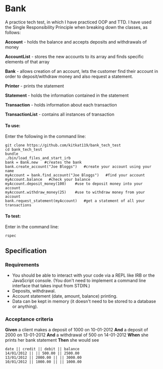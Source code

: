 # Bank

A practice tech test, in which I have practiced OOP and TTD. I have used the Single Responsibility Principle when breaking down the classes, as follows:

__Account__    - holds the balance and accepts deposits and withdrawals of money

__AccountList__   - stores the new accounts to its array and finds specific elements of that array

__Bank__    - allows creation of an account, lets the customer find their account in order to deposit/withdraw money and also request a statement.

__Printer__    - prints the statement       

__Statement__    - holds the information contained in the statement

__Transaction__    - holds information about each transaction

__TransactionList__    - contains all instances of transaction

#### To use:

Enter the following in the command line:

```
git clone https://github.com/kitkat119/bank_tech_test
cd bank_tech_test
bundle
./bin/load_files_and_start_irb
bank = Bank.new   #creates the bank
bank.create_account("Joe Bloggs")   #create your account using your name
myAccount = bank.find_account("Joe Bloggs")   #find your account
myAccount.balance   #check your balance    
myAccount.deposit_money(100)    #use to deposit money into your account
myAccount.withdraw_money(25)    #use to withdraw money from your account
bank.request_statement(myAccount)   #get a statement of all your transactions
```

#### To test:
Enter in the command line:
```
rspec
```

## Specification

### Requirements

* You should be able to interact with your code via a REPL like IRB or the JavaScript console.  (You don't need to implement a command line interface that takes input from STDIN.)
* Deposits, withdrawal.
* Account statement (date, amount, balance) printing.
* Data can be kept in memory (it doesn't need to be stored to a database or anything).

### Acceptance criteria

**Given** a client makes a deposit of 1000 on 10-01-2012
**And** a deposit of 2000 on 13-01-2012
**And** a withdrawal of 500 on 14-01-2012
**When** she prints her bank statement
**Then** she would see

```
date || credit || debit || balance
14/01/2012 || || 500.00 || 2500.00
13/01/2012 || 2000.00 || || 3000.00
10/01/2012 || 1000.00 || || 1000.00
```
